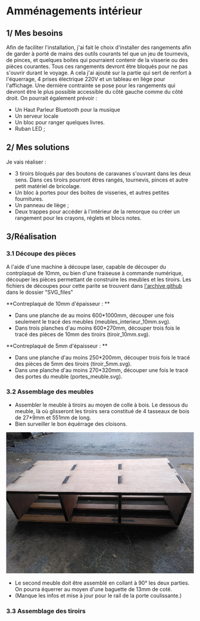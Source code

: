 # Amménagements intérieur

## 1/ Mes besoins
Afin de faciliter l'installation, j'ai fait le choix d'installer des rangements afin de garder à porté de mains des outils courants tel que un jeu de tournevis, de pinces, et quelques boites qui pourraient contenir de la visserie ou des pièces courantes. Tous ces rangements devront être bloqués pour ne pas s'ouvrir durant le voyage. A cela j'ai ajouté sur la partie qui sert de renfort à l'équerrage, 4 prises électrique 220V et un tableau en liège pour l'affichage. Une dernière contrainte se pose pour les rangements qui devront être le plus possible accessible du côté gauche comme du côté droit. 
On pourrait également prévoir :
 - Un Haut Parleur Bluetooth pour la musique
 - Un serveur locale
 - Un bloc pour ranger quelques livres.
 - Ruban LED ;  

## 2/ Mes solutions
Je vais réaliser :
 - 3 tiroirs bloqués par des boutons de caravanes s'ouvrant dans les deux sens. Dans ces tiroirs pourront êtres rangés, tournevis, pinces et autre petit matériel de bricolage. 
 - Un bloc à portes pour des boites de visseries, et autres petites fournitures. 
 - Un panneau de liège ;
 - Deux trappes pour accéder à l'intérieur de la remorque ou créer un rangement pour les crayons, réglets et blocs notes. 
 
## 3/Réalisation
### 3.1 Découpe des pièces
A l'aide d'une machine à découpe laser, capable de découper du contrplaqué de 10mm, ou bien d'une fraiseuse à commande numérique, découper les pièces permettant de construire les meubles et les tiroirs. 
Les fichiers de découpes pour cette parite se trouvent dans [l'archive github](https://github.com/gheleguen/remorques_ateliers) dans le dossier "SVG_files"

**Contreplaqué de 10mm d'épaisseur : **
 - Dans une planche de au moins 600*1000mm, découper une fois seulement le tracé des meubles (meubles_interieur_10mm.svg).
 - Dans trois planches d'au moins 600*270mm, découper trois fois le tracé des pièces de 10mm des tiroirs (tiroir_10mm.svg). 
 
**Contreplaqué de 5mm d'épaisseur : **
 - Dans une planche d'au moins 250*200mm, découper trois fois le tracé des pièces de 5mm des tiroirs (tiroir_5mm.svg).
 - Dans une planche d'au moins 270*320mm, découper une fois le tracé des portes du meuble (portes_meuble.svg).


### 3.2 Assemblage des meubles
 - Assembler le meuble à tiroirs au moyen de colle à bois. Le dessous du meuble, là où glisseront les tiroirs sera constitué de 4 tasseaux de bois de 27*9mm et 551mm de long. 
 - Bien surveiller le bon équérrage des cloisons. 
 
![AM3-5](pictures/AM3-5.jpg)

 - Le second meuble doit être assemblé en collant à 90° les deux parties. On pourra équerrer au moyen d'une baguette de 13mm de coté. 
 - (Manque les infos et mise à jour pour le rail de la porte coulissante.)
 
### 3.3 Assemblage des tiroirs
